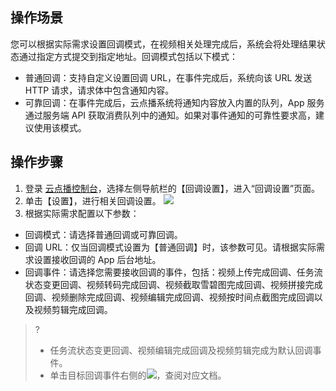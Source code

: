## 操作场景
您可以根据实际需求设置回调模式，在视频相关处理完成后，系统会将处理结果状态通过指定方式提交到指定地址。回调模式包括以下模式：
- 普通回调：支持自定义设置回调 URL，在事件完成后，系统向该 URL 发送 HTTP 请求，请求体中包含通知内容。
- 可靠回调：在事件完成后，云点播系统将通知内容放入内置的队列，App 服务通过服务端 API 获取消费队列中的通知。如果对事件通知的可靠性要求高，建议使用该模式。



## 操作步骤

1. 登录 [云点播控制台](https://console.cloud.tencent.com/vod)，选择左侧导航栏的【回调设置】，进入“回调设置”页面。
2. 单击【设置】，进行相关回调设置。
![](https://main.qcloudimg.com/raw/f9a919a90f098ba8e31f69581402a041.png)
3. 根据实际需求配置以下参数：
 - 回调模式：请选择普通回调或可靠回调。
 - 回调 URL：仅当回调模式设置为【普通回调】时，该参数可见。请根据实际需求设置接收回调的 App 后台地址。
 - 回调事件：请选择您需要接收回调的事件，包括：视频上传完成回调、任务流状态变更回调、视频转码完成回调、视频截取雪碧图完成回调、视频拼接完成回调、视频删除完成回调、视频编辑完成回调、视频按时间点截图完成回调以及视频剪辑完成回调。
>?
>- 任务流状态变更回调、视频编辑完成回调及视频剪辑完成为默认回调事件。
>- 单击目标回调事件右侧的<img src="https://main.qcloudimg.com/raw/a710a753ba2162f8913e180be4c93269.png"/>，查阅对应文档。




